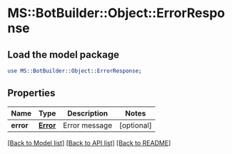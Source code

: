 # MS::BotBuilder::Object::ErrorResponse

## Load the model package
```perl
use MS::BotBuilder::Object::ErrorResponse;
```

## Properties
Name | Type | Description | Notes
------------ | ------------- | ------------- | -------------
**error** | [**Error**](Error.md) | Error message | [optional] 

[[Back to Model list]](../README.md#documentation-for-models) [[Back to API list]](../README.md#documentation-for-api-endpoints) [[Back to README]](../README.md)


